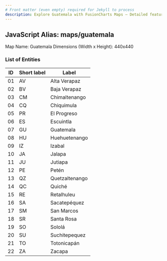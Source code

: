 ```yaml
---
# Front matter (even empty) required for Jekyll to process
description: Explore Guatemala with FusionCharts Maps – Detailed features for seamless integration. Try now & enhance your data visualization today! 
---
```


## JavaScript Alias: maps/guatemala

Map Name: Guatemala
Dimensions (Width x Height): 440x440





### List of Entities

ID | Short label | Label
---|---|---|
01|AV|Alta Verapaz
02|BV|Baja Verapaz
03|CM|Chimaltenango
04|CQ|Chiquimula
05|PR|El Progreso
06|ES|Escuintla
07|GU|Guatemala
08|HU|Huehuetenango
09|IZ|Izabal
10|JA|Jalapa
11|JU|Jutiapa
12|PE|Petén
13|QZ|Quetzaltenango
14|QC|Quiché
15|RE|Retalhuleu
16|SA|Sacatepéquez
17|SM|San Marcos
18|SR|Santa Rosa
19|SO|Sololá
20|SU|Suchitepequez
21|TO|Totonicapán
22|ZA|Zacapa

